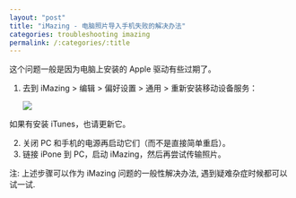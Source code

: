 ```yaml
---
layout: "post"
title: "iMazing - 电脑照片导入手机失败的解决办法"
categories: troubleshooting imazing
permalink: /:categories/:title
---
```


这个问题一般是因为电脑上安装的 Apple 驱动有些过期了。

1. 去到 iMazing > 编辑 > 偏好设置 > 通用 > 重新安装移动设备服务：

	![](https://i.imgur.com/UHxjjt6.png)

如果有安装 iTunes，也请更新它。

2. 关闭 PC 和手机的电源再启动它们（而不是直接简单重启）。
3. 链接 iPone 到 PC，启动 iMazing，然后再尝试传输照片。

注: 上述步骤可以作为 iMazing 问题的一般性解决办法, 遇到疑难杂症时候都可以试一试.
